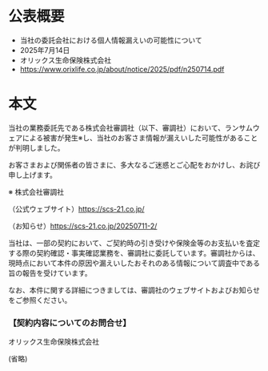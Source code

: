 # 公表概要
- 当社の委託会社における個人情報漏えいの可能性について
- 2025年7月14日
- オリックス生命保険株式会社
- https://www.orixlife.co.jp/about/notice/2025/pdf/n250714.pdf

# 本文
当社の業務委託先である株式会社審調社（以下、審調社）において、ランサムウェアによる被害が発生※し、当社のお客さま情報が漏えいした可能性があることが判明しました。

お客さまおよび関係者の皆さまに、多大なるご迷惑とご心配をおかけし、お詫び申し上げます。

※ 株式会社審調社

（公式ウェブサイト）https://scs-21.co.jp/

（お知らせ）https://scs-21.co.jp/20250711-2/

当社は、一部の契約において、ご契約時の引き受けや保険金等のお支払いを査定する際の契約確認・事実確認業務を、審調社に委託しています。審調社からは、現時点において本件の原因や漏えいしたおそれのある情報について調査中である旨の報告を受けています。

なお、本件に関する詳細につきましては、審調社のウェブサイトおよびお知らせをご参照ください。

### 【契約内容についてのお問合せ】
オリックス生命保険株式会社

(省略)
